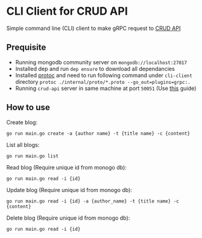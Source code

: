# CLI Client for CRUD API

Simple command line (CLI) client to make gRPC request to [CRUD API](https://github.com/darshanman40/golang-practice-projects/tree/main/mongodb-crud-with-grpc/crud-api)

## Prequisite
- Running mongodb community server on `mongodb://localhost:27017`
- Installed dep and run `dep ensure` to download all dependancies
- Installed [protoc](https://github.com/protocolbuffers/protobuf) and need to run following command under `cli-client` directory
`protoc ./internal/proto/*.proto --go_out=plugins=grpc:.`
- Running `crud-api` server in same machine at port `50051` (Use [this](https://github.com/darshanman40/golang-practice-projects/tree/main/mongodb-crud-with-grpc/crud-api) guide)

## How to use

Create blog:

`go run main.go create -a {author name} -t {title name} -c {content}`

List all blogs:

`go run main.go list`

Read blog (Require unique id from monogo db):

`go run main.go read -i {id}`

Update blog (Require unique id from monogo db):

`go run main.go read -i {id} -a {author_name} -t {title name} -c {content}`

Delete blog (Require unique id from monogo db):

`go run main.go read -i {id}`
